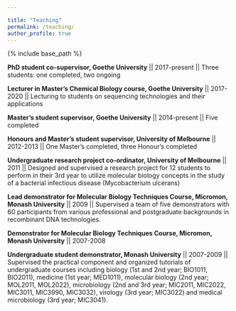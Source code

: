 ```yaml
---

title: "Teaching"
permalink: /teaching/
author_profile: true
---
```


{% include base_path %}

**PhD student co-supervisor, Goethe University** || 2017-present ||
Three students: one completed, two ongoing

**Lecturer in Master’s Chemical Biology course, Goethe University** || 2017-2020 || 
Lecturing to students on sequencing technologies and their applications

**Master’s student supervisor, Goethe University** || 2014-present || 
Five completed		

**Honours and Master’s student supervisor, University of Melbourne** || 2012-2013 || 
One Master’s completed, three Honour’s completed

**Undergraduate research project co-ordinator, University of Melbourne** || 2011 || 
Designed and supervised a research project for 12 students to perform in their 3rd year to utilize molecular biology concepts in the study of a bacterial infectious disease (Mycobacterium ulcerans)

**Lead demonstrator for Molecular Biology Techniques Course, Micromon, Monash University** || 2009 ||
Supervised a team of five demonstrators with 60 participants from various professional and postgraduate backgrounds in recombinant DNA technologies.

**Demonstrator for Molecular Biology Techniques Course, Micromon, Monash University** || 2007-2008

**Undergraduate student demonstrator, Monash University** || 2007-2009 || 
Supervised the practical component and organized tutorials of undergraduate courses including biology (1st and 2nd year; BIO1011, BIO2011), medicine (1st year; MED1011), molecular biology (2nd year; MOL2011, MOL2022), microbiology (2nd and 3rd year; MIC2011, MIC2022, MIC3011, MIC3990, MIC3032), virology (3rd year; MIC3022) and medical microbiology (3rd year; MIC3041).

